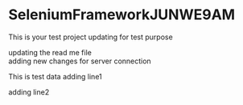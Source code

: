 # SeleniumFrameworkJUNWE9AM

This is your test project
updating for test purpose

updating the read me file </br>
adding new changes for server connection

This is test data
adding line1


adding line2
